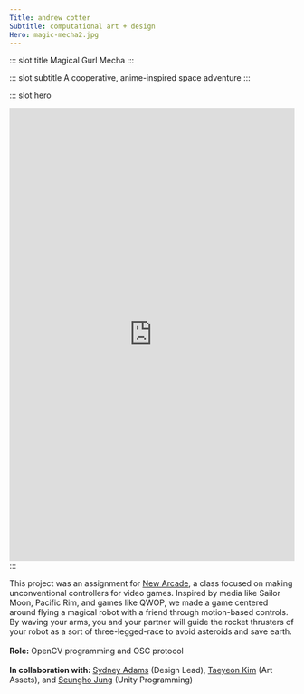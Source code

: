 ```yaml
---
Title: andrew cotter
Subtitle: computational art + design
Hero: magic-mecha2.jpg
---
```


::: slot title
Magical Gurl Mecha
:::

::: slot subtitle
A cooperative, anime-inspired space adventure
:::

::: slot hero

<div class="hero-content"
    padding="50% 0 0 0" postion="relative">
    <iframe title="vimeo-player" src="https://player.vimeo.com/video/245480772" width="100%" height="800vh" frameborder="0" allowfullscreen></iframe>
</div>
:::

This project was an assignment for [New Arcade](https://new-arcade.tumblr.com/), a class focused on making unconventional controllers for video games. Inspired by media like Sailor Moon, Pacific Rim, and games like QWOP, we made a game centered around flying a magical robot with a friend through motion-based controls. By waving your arms, you and your partner will guide the rocket thrusters of your robot as a sort of three-legged-race to avoid asteroids and save earth.
<br><br>
**Role:** OpenCV programming and OSC protocol
<br><br>
**In collaboration with:** [Sydney Adams](https://sydneyadamsdesigns.com/) (Design Lead), [Taeyeon Kim](https://sites.google.com/site/taeyonii/) (Art Assets), and [Seungho Jung](https://www.jung3.com/) (Unity Programming)
